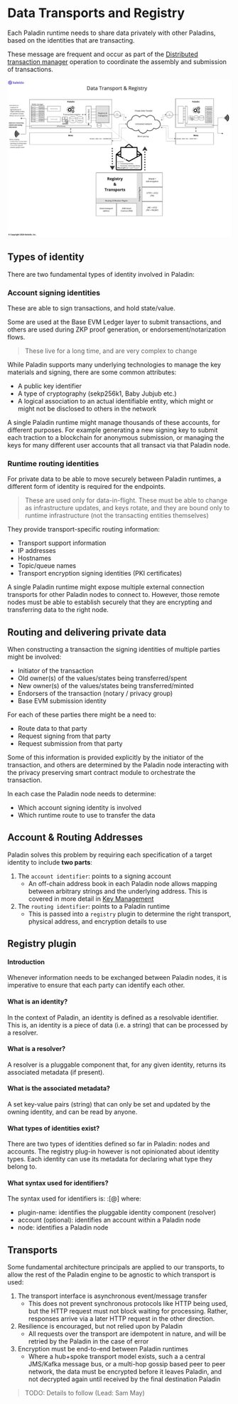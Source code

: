 # Data Transports and Registry

Each Paladin runtime needs to share data privately with other Paladins, based on the identities that are transacting.

These message are frequent and occur as part of the [Distributed transaction manager](./transaction_manager.md) operation to coordinate the assembly and submission of transactions.

![Data transports & registry](./diagrams/data_transports_and_registry.jpg)

## Types of identity

There are two fundamental types of identity involved in Paladin:

### Account signing identities

These are able to sign transactions, and hold state/value.

Some are used at the Base EVM Ledger layer to submit transactions, and others are used during ZKP proof generation, or endorsement/notarization flows.

> These live for a long time, and are very complex to change

While Paladin supports many underlying technologies to manage the key materials and signing, there are some common attributes:

- A public key identifier
- A type of cryptography (sekp256k1, Baby Jubjub etc.)
- A logical association to an actual identifiable entity, which might or
  might not be disclosed to others in the network

A single Paladin runtime might manage thousands of these accounts, for different purposes. For example generating a new signing key to submit each traction to a blockchain for anonymous submission, or managing the keys for many different user accounts that all transact via that Paladin node.

### Runtime routing identities

For private data to be able to move securely between Paladin runtimes, a different form of identity is required for the endpoints.

> These are used only for data-in-flight. These must be able to change as infrastructure updates, and keys rotate, and they are bound only to runtime infrastructure (not the transacting entities themselves)

They provide transport-specific routing information:

- Transport support information
- IP addresses
- Hostnames
- Topic/queue names
- Transport encryption signing identities (PKI certificates)

A single Paladin runtime might expose multiple external connection transports for other Paladin nodes to connect to. However, those remote nodes must be able to establish securely that they are encrypting and transferring data to the right node.

## Routing and delivering private data

When constructing a transaction the signing identities of multiple parties might be involved:

- Initiator of the transaction
- Old owner(s) of the values/states being transferred/spent
- New owner(s) of the values/states being transferred/minted
- Endorsers of the transaction (notary / privacy group)
- Base EVM submission identity

For each of these parties there might be a need to:

- Route data to that party
- Request signing from that party
- Request submission from that party

Some of this information is provided explicitly by the initiator of the transaction, and others are determined by the Paladin node interacting with the privacy preserving smart contract module to orchestrate the transaction.

In each case the Paladin node needs to determine:
- Which account signing identity is involved
- Which runtime route to use to transfer the data

## Account & Routing Addresses

Paladin solves this problem by requiring each specification of a target identity to include **two parts**:

1. The `account identifier`: points to a signing account
    - An off-chain address book in each Paladin node allows mapping between arbitrary strings and the underlying address. This is covered in more detail in [Key Management](./key_management.md)
2. The `routing identifier`: points to a Paladin runtime
    - This is passed into a `registry` plugin to determine the right transport, physical address, and encryption details to use

## Registry plugin

#### Introduction
Whenever information needs to be exchanged between Paladin nodes, it is imperative to ensure that each party can identify each other.

#### What is an identity?
In the context of Paladin, an identity is defined as a resolvable identifier. This is, an identity is a piece of data (i.e. a string) that can be processed by a resolver.

#### What is a resolver?
A resolver is a pluggable component that, for any given identity, returns its associated metadata (if present).

#### What is the associated metadata?
A set key-value pairs (string) that can only be set and updated by the owning identity, and can be read by anyone.

#### What types of identities exist?
There are two types of identities defined so far in Paladin: nodes and accounts. The registry plug-in however is not opinionated about identity types. Each identity can use its metadata for declaring what type they belong to.

#### What syntax used for identifiers?
The syntax used for identifiers is: <plugin-name>:[<account>@]<node> where:
 - plugin-name: identifies the pluggable identity component (resolver)
 - account (optional): identifies an account within a Paladin node
 - node: identifies a Paladin node

## Transports

Some fundamental architecture principals are applied to our transports, to allow the rest of the Paladin engine to be agnostic to which transport is used:

1. The transport interface is asynchronous event/message transfer
   - This does not prevent synchronous protocols like HTTP being used, but the HTTP request must not block waiting for processing. Rather, responses arrive via a later HTTP request in the other direction.
2. Resilience is encouraged, but not relied upon by Paladin
   - All requests over the transport are idempotent in nature, and will be retried by the Paladin in the case of error
3. Encryption must be end-to-end between Paladin runtimes
   - Where a hub+spoke transport model exists, such a a central JMS/Kafka message bus, or a multi-hop gossip based peer to peer network, the data must be encrypted before it leaves Paladin, and not decrypted again until received by the final destination Paladin

> TODO: Details to follow (Lead: Sam May)
